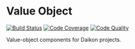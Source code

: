 # Value Object

[![Build Status](https://scrutinizer-ci.com/g/daikon-cqrs/value-object/badges/build.png?b=master)](https://scrutinizer-ci.com/g/daikon-cqrs/value-object/build-status/master)
[![Code Coverage](https://scrutinizer-ci.com/g/daikon-cqrs/value-object/badges/coverage.png?b=master)](https://scrutinizer-ci.com/g/daikon-cqrs/value-object/?branch=master)
[![Code Quality](https://scrutinizer-ci.com/g/daikon-cqrs/value-object/badges/quality-score.png?b=master)](https://scrutinizer-ci.com/g/daikon-cqrs/value-object/?branch=master)

Value-object components for Daikon projects.
